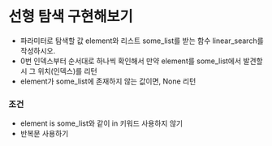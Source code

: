 선형 탐색 구현해보기
===============
* 파라미터로 탐색할 값 element와 리스트 some_list를 받는 함수 linear_search를 작성하시오.
* 0번 인덱스부터 순서대로 하나씩 확인해서 만약 element를 some_list에서 발견할 시 그 위치(인덱스)를 리턴
* element가 some_list에 존재하지 않는 값이면, None 리턴
### 조건
* element is some_list와 같이 in 키워드 사용하지 않기
* 반복문 사용하기
